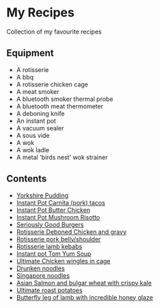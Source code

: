 # My Recipes

Collection of my favourite recipes

## Equipment

* A rotisserie
* A bbq
* A rotisserie chicken cage
* A meat smoker
* A bluetooth smoker thermal probe
* A bluetooth meat thermometer
* A deboning knife
* An instant pot
* A vacuum sealer
* A sous vide
* A wok
* A wok ladle
* A metal 'birds nest' wok strainer

## Contents

* [Yorkshire Pudding](yorkshire-pudding.md)
* [Instant Pot Carnita (pork) tacos](carnita-tacos-instant-pot.md)
* [Instant Pot Butter Chicken](butter-chicken-curry-instant-pot.md)
* [Instant Pot Mushroom Risotto](mushroom-risotto-instant-pot.md)
* [Seriously Good Burgers](seriously-good-burgers.md)
* [Rotisserie Deboned Chicken and gravy]()
* [Rotisserie pork belly/shoulder]()
* [Rotisserie lamb kebabs]()
* [Instant pot Tom Yum Soup]()
* [Ultimate Chicken wingles in cage]()
* [Drunken noodles]()
* [Singapore noodles]()
* [Asian Salmon and bulgar wheat with crispy kale]()
* [Ultimate roast potatoes]()
* [Butterfly leg of lamb with incredible honey glaze]()
